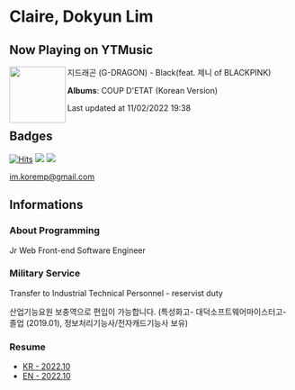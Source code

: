 # Claire, Dokyun Lim

## Now Playing on YTMusic

[<img align="left" width="100" src="https://lh3.googleusercontent.com/aVjgnTEYtXB5GV9RuF0KPr5QDeaoB0SzW85z8S0ja5P5Fvaa4CgSAy9KpHcz13rJRgfipgPjAkJwUxaT">](https://music.youtube.com/watch?v=6TlPWUsgdR4)

지드래곤 (G-DRAGON) - Black(feat. 제니 of BLACKPINK)

**Albums**: COUP D'ETAT (Korean Version)

Last updated at 11/02/2022 19:38

## Badges

[![Hits](https://hits.seeyoufarm.com/api/count/incr/badge.svg?url=https%3A%2F%2Fgithub.com%2Fkoremp%2Fkormep&count_bg=%2379C83D&title_bg=%23555555&icon=&icon_color=%23E7E7E7&title=hits&edge_flat=false)](https://hits.seeyoufarm.com)
<a href="https://dev.to/koremp"><img src="https://img.shields.io/badge/dev.to-0A0A0A?style=for-the-badge&logo=devdotto&logoColor=white"/></a>
<a href="https://www.linkedin.com/in/koremp"><img src="https://img.shields.io/badge/LinkedIn-0077B5?style=flat-square&logo=linkedin&logoColor=white"/></a>

im.koremp@gmail.com

## Informations

### About Programming

Jr Web Front-end Software Engineer

### Military Service

Transfer to Industrial Technical Personnel - reservist duty

산업기능요원 보충역으로 편입이 가능합니다. (특성화고- 대덕소프트웨어마이스터고- 졸업 (2019.01), 정보처리기능사/전자캐드기능사 보유)

### Resume

* [KR - 2022.10](./resume/README.md)
* [EN - 2022.10](./resume/README.en.md)
